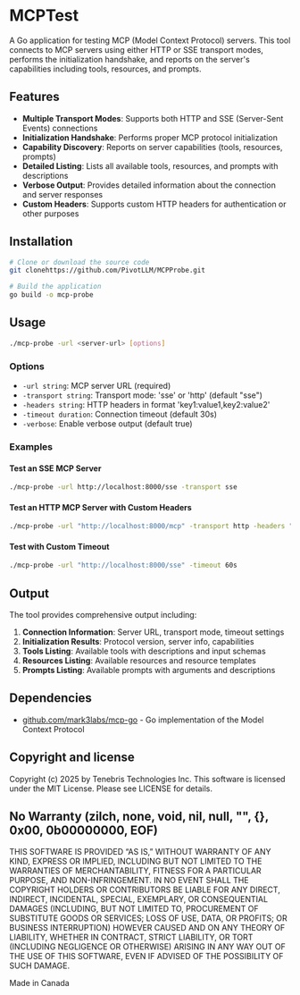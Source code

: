 # MCPTest

A Go application for testing MCP (Model Context Protocol) servers. This tool connects to MCP servers using either HTTP or SSE transport modes, performs the initialization handshake, and reports on the server's capabilities including tools, resources, and prompts.

## Features

- **Multiple Transport Modes**: Supports both HTTP and SSE (Server-Sent Events) connections
- **Initialization Handshake**: Performs proper MCP protocol initialization
- **Capability Discovery**: Reports on server capabilities (tools, resources, prompts)
- **Detailed Listing**: Lists all available tools, resources, and prompts with descriptions
- **Verbose Output**: Provides detailed information about the connection and server responses
- **Custom Headers**: Supports custom HTTP headers for authentication or other purposes

## Installation

```bash
# Clone or download the source code
git clonehttps://github.com/PivotLLM/MCPProbe.git

# Build the application
go build -o mcp-probe
```

## Usage

```bash
./mcp-probe -url <server-url> [options]
```

### Options

- `-url string`: MCP server URL (required)
- `-transport string`: Transport mode: 'sse' or 'http' (default "sse")
- `-headers string`: HTTP headers in format 'key1:value1,key2:value2'
- `-timeout duration`: Connection timeout (default 30s)
- `-verbose`: Enable verbose output (default true)

### Examples

#### Test an SSE MCP Server
```bash
./mcp-probe -url http://localhost:8000/sse -transport sse
```

#### Test an HTTP MCP Server with Custom Headers
```bash
./mcp-probe -url "http://localhost:8000/mcp" -transport http -headers "Authorization:Bearer token123,Content-Type:application/json"
```

#### Test with Custom Timeout
```bash
./mcp-probe -url "http://localhost:8000/sse" -timeout 60s
```

## Output

The tool provides comprehensive output including:

1. **Connection Information**: Server URL, transport mode, timeout settings
2. **Initialization Results**: Protocol version, server info, capabilities
3. **Tools Listing**: Available tools with descriptions and input schemas
4. **Resources Listing**: Available resources and resource templates
5. **Prompts Listing**: Available prompts with arguments and descriptions

## Dependencies

- [github.com/mark3labs/mcp-go](https://github.com/mark3labs/mcp-go) - Go implementation of the Model Context Protocol

## Copyright and license

Copyright (c) 2025 by Tenebris Technologies Inc. This software is licensed under the MIT License. Please see LICENSE for details.

## No Warranty (zilch, none, void, nil, null, "", {}, 0x00, 0b00000000, EOF)

THIS SOFTWARE IS PROVIDED “AS IS,” WITHOUT WARRANTY OF ANY KIND, EXPRESS OR IMPLIED, INCLUDING BUT NOT LIMITED TO THE WARRANTIES OF MERCHANTABILITY, FITNESS FOR A PARTICULAR PURPOSE, AND NON-INFRINGEMENT. IN NO EVENT SHALL THE COPYRIGHT HOLDERS OR CONTRIBUTORS BE LIABLE FOR ANY DIRECT, INDIRECT, INCIDENTAL, SPECIAL, EXEMPLARY, OR CONSEQUENTIAL DAMAGES (INCLUDING, BUT NOT LIMITED TO, PROCUREMENT OF SUBSTITUTE GOODS OR SERVICES; LOSS OF USE, DATA, OR PROFITS; OR BUSINESS INTERRUPTION) HOWEVER CAUSED AND ON ANY THEORY OF LIABILITY, WHETHER IN CONTRACT, STRICT LIABILITY, OR TORT (INCLUDING NEGLIGENCE OR OTHERWISE) ARISING IN ANY WAY OUT OF THE USE OF THIS SOFTWARE, EVEN IF ADVISED OF THE POSSIBILITY OF SUCH DAMAGE.

Made in Canada